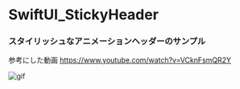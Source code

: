 # SwiftUI_StickyHeader

### スタイリッシュなアニメーションヘッダーのサンプル

参考にした動画
https://www.youtube.com/watch?v=VCknFsmQR2Y


![gif](https://media.giphy.com/media/v1.Y2lkPTc5MGI3NjExYzIyNjhlODI0ZjA2NzI0ZWY2ZjY4ZmE5NzVkNjQxYTU5ZDNlMzUwZSZlcD12MV9pbnRlcm5hbF9naWZzX2dpZklkJmN0PWc/GXd5KEfnVVMhUsQ4im/giphy.gif)
